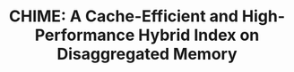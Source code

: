 ---
title: "CHIME: A Cache-Efficient and High-Performance Hybrid Index on Disaggregated Memory"
collection: publications
venue_abbr: SOSP '24
venue: '30th ACM Symposium on Operating Systems Principles'
paperurl: 'http://bernardshen.github.io/files/sosp24luo.pdf'
codeurl: 'http://github.com/dmemsys/CHIME'
authors: Xuchuan Luo, <u>Jiacheng Shen</u>, Pengfei Zuo, Xin Wang, Michael R. Lyu, and Yangfan Zhou. 
---